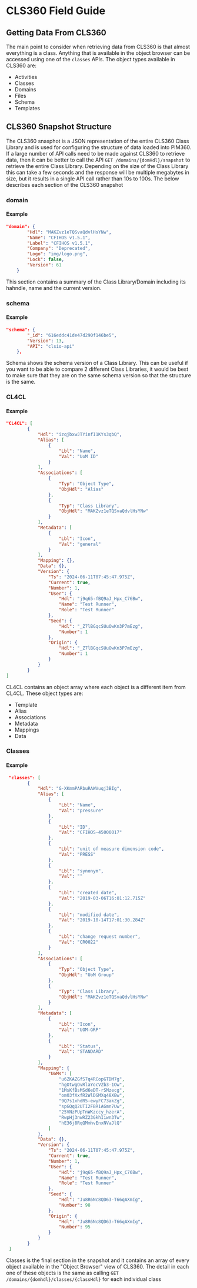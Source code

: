 # CLS360 Field Guide

## Getting Data From CLS360
The main point to consider when retrieving data from CLS360 is that almost everything is a class. Anything that is available in the object browser can be accessed using one of the `classes` APIs. The object types available in CLS360 are:
* Activities
* Classes
* Domains
* Files
* Schema
* Templates

## CLS360 Snapshot Structure

The CLS360 snasphot is a JSON representation of the entire CLS360 Class Library and is used for configuring the structure of data loaded into PIM360. If a large number of API calls need to be made against CLS360 to retrieve data, then it can be better to call the API `GET /domains/{domHdl}/snapshot` to retrieve the entire Class Library. Depending on the size of the Class Library this can take a few seconds and the response will be multiple megabytes in size, but it results in a single API call rather than 10s to 100s. The below describes each section of the CLS360 snapshot

### domain

#### Example
```JSON
"domain": {
        "Hdl": "MAKZvz1eTQSvaQdvlHsYNw",
        "Name": "CFIHOS v1.5.1",
        "Label": "CFIHOS v1.5.1",
        "Company": "Deprecated",
        "Logo": "img/logo.png",
        "Lock": false,
        "Version": 61
    }
```

This section contains a summary of the Class Library/Domain including its hahndle, name and the current version.

### schema

#### Example
```JSON
"schema": {
        "_id": "616eddc41de47d290f146be5",
        "Version": 13,
        "API": "clsio-api"
    },
```

Schema shows the schema version of a Class Library. This can be useful if you want to be able to compare 2 different Class Libraries, it would be best to make sure that they are on the same schema version so that the structure is the same.

### CL4CL

#### Example
```JSON
"CL4CL": [
        {
            "Hdl": "izqjbxwJTYinfI1KYs3qbQ",
            "Alias": [
                {
                    "Lbl": "Name",
                    "Val": "UoM ID"
                }
            ],
            "Associations": [
                {
                    "Typ": "Object Type",
                    "ObjHdl": "Alias"
                },
                {
                    "Typ": "Class Library",
                    "ObjHdl": "MAKZvz1eTQSvaQdvlHsYNw"
                }
            ],
            "Metadata": [
                {
                    "Lbl": "Icon",
                    "Val": "general"
                }
            ],
            "Mapping": {},
            "Data": {},
            "Version": {
                "Ts": "2024-06-11T07:45:47.975Z",
                "Current": true,
                "Number": 1,
                "User": {
                    "Hdl": "j9q65-fBQ9aJ_Hpx_C76Bw",
                    "Name": "Test Runner",
                    "Role": "Test Runner"
                },
                "Seed": {
                    "Hdl": "_Z7lBGqcSUuOwKn3P7mEzg",
                    "Number": 1
                },
                "Origin": {
                    "Hdl": "_Z7lBGqcSUuOwKn3P7mEzg",
                    "Number": 1
                }
            }
        }
]
```

CL4CL contains an object array where each object is a different item from CL4CL. These object types are:
* Template
* Alias
* Associations
* Metadata
* Mappings
* Data

### Classes

#### Example
```JSON
 "classes": [
        {
            "Hdl": "G-XKmmPARbuRAWVuqj3BIg",
            "Alias": [
                {
                    "Lbl": "Name",
                    "Val": "pressure"
                },
                {
                    "Lbl": "ID",
                    "Val": "CFIHOS-45000017"
                },
                {
                    "Lbl": "unit of measure dimension code",
                    "Val": "PRESS"
                },
                {
                    "Lbl": "synonym",
                    "Val": ""
                },
                {
                    "Lbl": "created date",
                    "Val": "2019-03-06T16:01:12.715Z"
                },
                {
                    "Lbl": "modified date",
                    "Val": "2019-10-14T17:01:30.284Z"
                },
                {
                    "Lbl": "change request number",
                    "Val": "CR0022"
                }
            ],
            "Associations": [
                {
                    "Typ": "Object Type",
                    "ObjHdl": "UoM Group"
                },
                {
                    "Typ": "Class Library",
                    "ObjHdl": "MAKZvz1eTQSvaQdvlHsYNw"
                }
            ],
            "Metadata": [
                {
                    "Lbl": "Icon",
                    "Val": "UOM-GRP"
                },
                {
                    "Lbl": "Status",
                    "Val": "STANDARD"
                }
            ],
            "Mapping": {
                "UoMs": [
                    "u6ZKAZGfS7q4RCopGTDM7g",
                    "hgOtwgOvRlaYocVZb3-1Ow",
                    "1MsKfBsMSd6eDT-rSMzecg",
                    "om03fXxfR2WlDGMXq48XBw",
                    "9Q7s1xhdR5-ewyFC73akZg",
                    "spGQqQ2UTI2FBR1AGmn7Uw",
                    "25VNzPUpTnWKzccy_hzerA",
                    "RwpHj3nwRZ23GkhIiwn3Tw",
                    "hE36j8RqQMmhvEnxNVaJlQ"
                ]
            },
            "Data": {},
            "Version": {
                "Ts": "2024-06-11T07:45:47.975Z",
                "Current": true,
                "Number": 1,
                "User": {
                    "Hdl": "j9q65-fBQ9aJ_Hpx_C76Bw",
                    "Name": "Test Runner",
                    "Role": "Test Runner"
                },
                "Seed": {
                    "Hdl": "Ju8R6Nc8QD63-T66qAXmIg",
                    "Number": 98
                },
                "Origin": {
                    "Hdl": "Ju8R6Nc8QD63-T66qAXmIg",
                    "Number": 95
                }
            }
        }
 ]
```

Classes is the final section in the snapshot and it contains an array of every object available in the "Object Browser" view of CLS360. The detail in each one of these objects is the same as calling `GET /domains/{domhdl}/classes/{classHdl}` for each individual class